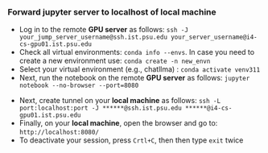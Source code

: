 ### Forward jupyter server to localhost of local machine

- Log in to the remote **GPU server** as follows: `ssh -J your_jump_server_username@ssh.ist.psu.edu your_server_username@i4-cs-gpu01.ist.psu.edu`
- Check all virtual environments: `conda info --envs`. In case you need to create a new environment use: `conda create -n new_envn` 
- Select your virtual environment (e.g., chatllma) : `conda activate venv311`
- Next, run the notebook on the remote **GPU server** as follows: `jupyter notebook --no-browser --port=8080`

[//]: # (- Next, create tunnel on your **local machine** as follows: `ssh -L 8080:localhost:8080 a11y_server`)
- Next, create tunnel on your **local machine** as follows: `ssh -L port:localhost:port -J ******@ssh.ist.psu.edu ******@i4-cs-gpu01.ist.psu.edu`
- Finally, on your **local machine**, open the browser and go to: `http://localhost:8080/`
- To deactivate your session, press `Crtl+C`, then then type `exit` twice


